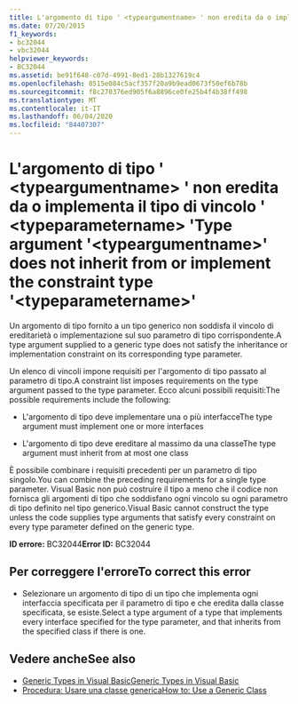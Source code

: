 ```yaml
---
title: L'argomento di tipo ' <typeargumentname> ' non eredita da o implementa il tipo di vincolo ' <typeparametername> '
ms.date: 07/20/2015
f1_keywords:
- bc32044
- vbc32044
helpviewer_keywords:
- BC32044
ms.assetid: be91f648-c07d-4991-8ed1-28b1327619c4
ms.openlocfilehash: 8515e084c5acf357f20a9b9ead0673f50ef6b78b
ms.sourcegitcommit: f8c270376ed905f6a8896ce0fe25b4f4b38ff498
ms.translationtype: MT
ms.contentlocale: it-IT
ms.lasthandoff: 06/04/2020
ms.locfileid: "84407307"
---
```

# <a name="type-argument-typeargumentname-does-not-inherit-from-or-implement-the-constraint-type-typeparametername"></a><span data-ttu-id="9e0ae-102">L'argomento di tipo ' \<typeargumentname> ' non eredita da o implementa il tipo di vincolo ' \<typeparametername> '</span><span class="sxs-lookup"><span data-stu-id="9e0ae-102">Type argument '\<typeargumentname>' does not inherit from or implement the constraint type '\<typeparametername>'</span></span>
<span data-ttu-id="9e0ae-103">Un argomento di tipo fornito a un tipo generico non soddisfa il vincolo di ereditarietà o implementazione sul suo parametro di tipo corrispondente.</span><span class="sxs-lookup"><span data-stu-id="9e0ae-103">A type argument supplied to a generic type does not satisfy the inheritance or implementation constraint on its corresponding type parameter.</span></span>  
  
 <span data-ttu-id="9e0ae-104">Un elenco di vincoli impone requisiti per l'argomento di tipo passato al parametro di tipo.</span><span class="sxs-lookup"><span data-stu-id="9e0ae-104">A constraint list imposes requirements on the type argument passed to the type parameter.</span></span> <span data-ttu-id="9e0ae-105">Ecco alcuni possibili requisiti:</span><span class="sxs-lookup"><span data-stu-id="9e0ae-105">The possible requirements include the following:</span></span>  
  
- <span data-ttu-id="9e0ae-106">L'argomento di tipo deve implementare una o più interfacce</span><span class="sxs-lookup"><span data-stu-id="9e0ae-106">The type argument must implement one or more interfaces</span></span>  
  
- <span data-ttu-id="9e0ae-107">L'argomento di tipo deve ereditare al massimo da una classe</span><span class="sxs-lookup"><span data-stu-id="9e0ae-107">The type argument must inherit from at most one class</span></span>  
  
 <span data-ttu-id="9e0ae-108">È possibile combinare i requisiti precedenti per un parametro di tipo singolo.</span><span class="sxs-lookup"><span data-stu-id="9e0ae-108">You can combine the preceding requirements for a single type parameter.</span></span> <span data-ttu-id="9e0ae-109">Visual Basic non può costruire il tipo a meno che il codice non fornisca gli argomenti di tipo che soddisfano ogni vincolo su ogni parametro di tipo definito nel tipo generico.</span><span class="sxs-lookup"><span data-stu-id="9e0ae-109">Visual Basic cannot construct the type unless the code supplies type arguments that satisfy every constraint on every type parameter defined on the generic type.</span></span>  
  
 <span data-ttu-id="9e0ae-110">**ID errore:** BC32044</span><span class="sxs-lookup"><span data-stu-id="9e0ae-110">**Error ID:** BC32044</span></span>  
  
## <a name="to-correct-this-error"></a><span data-ttu-id="9e0ae-111">Per correggere l'errore</span><span class="sxs-lookup"><span data-stu-id="9e0ae-111">To correct this error</span></span>  
  
- <span data-ttu-id="9e0ae-112">Selezionare un argomento di tipo di un tipo che implementa ogni interfaccia specificata per il parametro di tipo e che eredita dalla classe specificata, se esiste.</span><span class="sxs-lookup"><span data-stu-id="9e0ae-112">Select a type argument of a type that implements every interface specified for the type parameter, and that inherits from the specified class if there is one.</span></span>  
  
## <a name="see-also"></a><span data-ttu-id="9e0ae-113">Vedere anche</span><span class="sxs-lookup"><span data-stu-id="9e0ae-113">See also</span></span>

- [<span data-ttu-id="9e0ae-114">Generic Types in Visual Basic</span><span class="sxs-lookup"><span data-stu-id="9e0ae-114">Generic Types in Visual Basic</span></span>](../programming-guide/language-features/data-types/generic-types.md)
- [<span data-ttu-id="9e0ae-115">Procedura: Usare una classe generica</span><span class="sxs-lookup"><span data-stu-id="9e0ae-115">How to: Use a Generic Class</span></span>](../programming-guide/language-features/data-types/how-to-use-a-generic-class.md)
